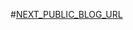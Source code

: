 #[NEXT_PUBLIC_BLOG_URL](https://binary-bulletin-kwoyxdgk4-hitesh-jatavs-projects-f9880538.vercel.app/)
